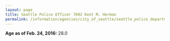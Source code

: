```yaml
---
layout: page
title: Seattle Police Officer 7692 Kent M. Herman
permalink: /information/agencies/city_of_seattle/seattle_police_department/copbook/7692/
---
```


**Age as of Feb. 24, 2016:** 28.0
